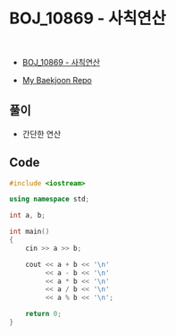 # BOJ_10869 - 사칙연산

&nbsp;

- [BOJ_10869 - 사칙연산](https://www.acmicpc.net/problem/10869)

- [My Baekjoon Repo](https://github.com/Meantint/Baekjoon)

## 풀이

- 간단한 연산

## Code

```cpp
#include <iostream>

using namespace std;

int a, b;

int main()
{
    cin >> a >> b;

    cout << a + b << '\n'
         << a - b << '\n'
         << a * b << '\n'
         << a / b << '\n'
         << a % b << '\n';

    return 0;
}
```
